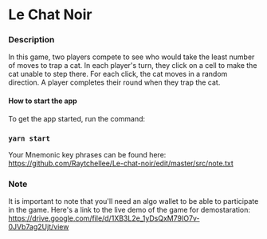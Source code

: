 # Le Chat Noir

### Description
In this game, two players compete to see who would take the least number of moves to trap a cat.
In each player's turn, they click on a cell to make the cat unable to step there. For each click, the cat moves in a random direction.
A player completes their round when they trap the cat.

#### How to start the app
To get the app started, run the command:
### `yarn start`

Your Mnemonic key phrases can be found here:
https://github.com/Raytchellee/Le-chat-noir/edit/master/src/note.txt

### Note
It is important to note that you'll need an algo wallet to be able to participate in the game. Here's a link to the live demo of the game for demostaration:
https://drive.google.com/file/d/1XB3L2e_1yDsQxM79IO7v-0JVb7ag2Ujt/view
